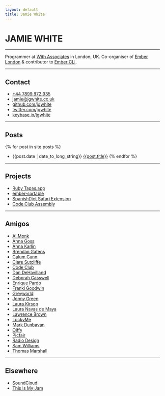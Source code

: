 ```yaml
---
layout: default
title: Jamie White
---
```


# JAMIE WHITE

---

Programmer at [With Associates](http://withassociates.com/) in London, UK.
Co-organiser of [Ember London](http://emberlondon.com) &amp;
contributor to [Ember CLI](http://ember-cli.com).

---

## Contact

* [+44 7899 872 935](tel:+447899872935)
* [jamie@jgwhite.co.uk](mailto:jamie@jgwhite.co.uk)
* [github.com/jgwhite](https://github.com/jgwhite)
* [twitter.com/jgwhite](https://twitter.com/jgwhite)
* [keybase.io/jgwhite](https://keybase.io/jgwhite)

---

## Posts

{% for post in site.posts %}
* {{post.date | date_to_long_string}} [{{post.title}}]({{post.url}})
{% endfor %}

---

## Projects

* [Ruby Tapas.app](https://github.com/jgwhite/Tapas)
* [ember-sortable](https://github.com/jgwhite/ember-sortable)
* [SpanishDict Safari Extension](/spanishdict/)
* [Code Club Assembly](https://github.com/jgwhite/codeclub-assembly)

---

## Amigos

* [Al Monk](http://www.alasdairmonk.com/)
* [Anna Goss](http://annagoss.co/)
* [Anna Karlin](http://annakarlin.com/)
* [Brendan Gatens](http://www.london-se.com/)
* [Calum Gunn](http://www.calumgunn.com/)
* [Clare Sutcliffe](http://www.claresutcliffe.com/)
* [Code Club](http://www.codeclub.org.uk/)
* [Dan DeHavilland](http://dandehavilland.com/)
* [Deborah Casswell](http://deborahcasswell.com/)
* [Enrique Pardo](http://enriquepardo.com/)
* [Franki Goodwin](http://frankigoodwin.com/)
* [Greyworld](http://greyworld.org/)
* [Jonny Green](http://jonny-green.com/)
* [Laura Kirsop](http://www.laurakirsop.com/)
* [Laura Navas de Maya](http://www.lauranavasdemaya.com/)
* [Lawrence Brown](http://lawrencebrown.eu/)
* [LuckyMe](http://thisisluckyme.com/)
* [Mark Dunbavan](http://www.markdunbavan.co.uk/)
* [Oiffy](http://oiffy.com/)
* [Picfair](https://www.picfair.com/)
* [Radio Design](http://radiodesign.co.uk/)
* [Sam Williams](http://sam-w.com/)
* [Thomas Marshall](http://thomasmarshall.com/)

---

## Elsewhere

* [SoundCloud](http://soundcloud.com/jgwhite)
* [This Is My Jam](http://thisismyjam.com/jgwhite)
